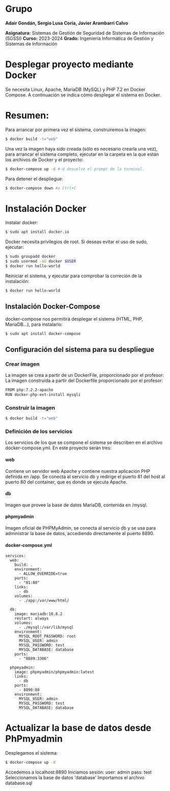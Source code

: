 # Grupo
**Adair Gondán, Sergio Lusa Coria, Javier Arambarri Calvo**

**Asignatura:** Sistemas de Gestión de Seguridad de Sistemas de Información (SGSSI)
**Curso:** 2023-2024
**Grado:** Ingeniería Informática de Gestión y Sistemas de Información

# Desplegar proyecto mediante Docker
Se necesita Linux, Apache, MariaDB (MySQL) y PHP 7.2 en Docker Compose. A continuación se indica cómo desplegar el sistema en Docker.

# Resumen:
Para arrancar por primera vez el sistema, construiremos la imagen:
```bash
$ docker build -t="web"
```

Una vez la imagen haya sido creada (sólo es necesario crearla una vez), para arrancar el sistema completo, ejecutar en la carpeta en la que están los archivos de Docker y el proyecto:
```bash
$ docker-compose up -d #-d devuelve el prompt de la terminal.
```

Para detener el despliegue:
```bash
$ docker-compose down #o Ctrl+C
```

# Instalación Docker

Instalar docker:
```bash
$ sudo apt install docker.io
```

Docker necesita privilegios de root. Si deseas evitar el uso de sudo, ejecutar:
```bash
$ sudo groupadd docker
$ sudo usermod -aG docker $USER
$ docker run hello-world
```

Reiniciar el sistema, y ejecutar para comprobar la correción de la instalación:
```bash
$ docker run hello-world
```

## Instalación Docker-Compose

docker-compose nos permitirá desplegar el sistema (HTML, PHP, MariaDB...), para instalarlo:
```bash
$ sudo apt install docker-compose
```

## Configuración del sistema para su despliegue
### Crear imagen
La imagen se crea a partir de un DockerFile, proporcionado por el profesor:
La imagen construida a partir del Dockerfile proporcionado por el profesor:
```bash
FROM php:7.2.2-apache
RUN docker-php-ext-install mysqli
```

### Construir la imagen
```bash
$ docker build -t="web"
```

### Definición de los servicios
Los servicios de los que se compone el sistema se describen en el archivo docker-compose.yml. En este proyecto serán tres:
#### web
Contiene un servidor web Apache y contiene nuestra aplicación PHP definida en /app. Se conecta al servicio db y redirige el puerto 81 del host al puerto 80 del container, que es donde se ejecuta Apache.
#### db
Imagen que provee la base de datos MariaDB, contenida en /mysql.
#### phpmyadmin
Imagen oficial de PHPMyAdmin, se conecta al servicio db y se usa para administrar la base de datos, accediendo directamente al puerto 8890. 
#### docker-compose.yml
```
services:
  web:
    build: .
    environment:
      - ALLOW_OVERRIDE=true
    ports:
      - "81:80"
    links:
      - db
    volumes:
      - ./app:/var/www/html/

  db:
    image: mariadb:10.8.2
    restart: always
    volumes:
      - ./mysql:/var/lib/mysql
    environment:
      MYSQL_ROOT_PASSWORD: root
      MYSQL_USER: admin
      MYSQL_PASSWORD: test
      MYSQL_DATABASE: database
    ports:
      - "8889:3306"

  phpmyadmin:
    image: phpmyadmin/phpmyadmin:latest
    links:
      - db
    ports:
      - 8890:80
    environment:
      MYSQL_USER: admin
      MYSQL_PASSWORD: test
      MYSQL_DATABASE: database
```

# Actualizar la base de datos desde PhPmyadmin
Desplegamos el sistema:
```bash
$ docker-compose up -d
```

Accedemos a localhost:8890
Iniciamos sesión:
	user: admin
	pass: test
Seleccionamos la base de datos 'database'
Importamos el archivo database.sql
